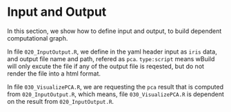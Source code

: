 # Input and Output

In this section, we show how to define input and output, to build dependent computational graph. 

In file `020_InputOutput.R`, we define in the yaml header input as `iris` data, and output file name and path, refered as `pca`. `type:script` means wBuild will only excute the file if any of the output file is reqested, but do not render the file into a html format.

In file `030_VisualizePCA.R`, we are requesting the `pca` result that is computed from `020_InputOutput.R`, which means, file `030_VisualizePCA.R` is dependent on the result from `020_InputOutput.R`.
